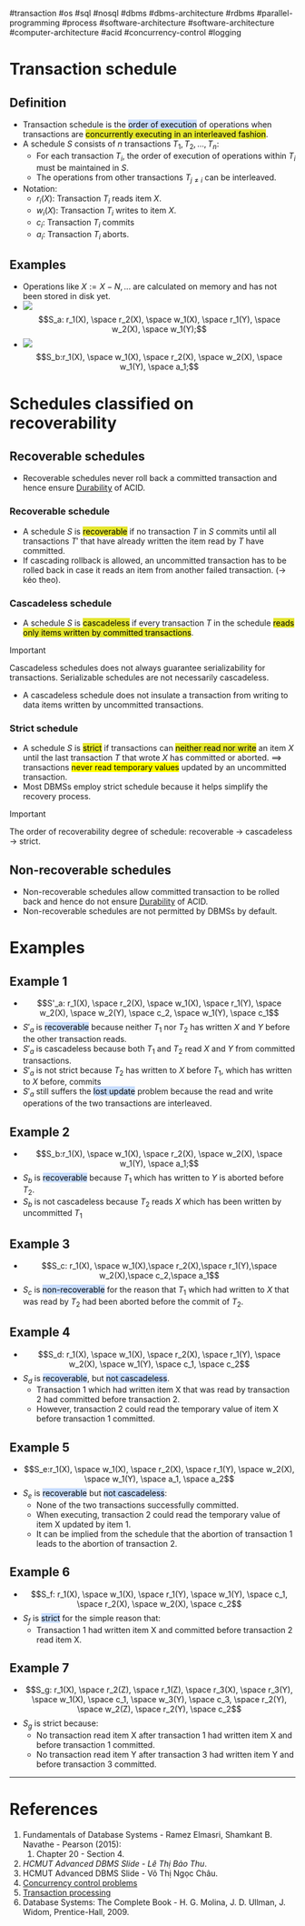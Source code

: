 #transaction #os #sql #nosql #dbms #dbms-architecture #rdbms #parallel-programming #process 
#software-architecture #software-architecture #computer-architecture  #acid #concurrency-control #logging 

# Transaction schedule
## Definition
- Transaction schedule is the <mark style="background: #ADCCFFA6;">order of execution</mark> of operations when transactions are <mark style="background: #e4e62d;">concurrently executing in an interleaved fashion</mark>. 
- A schedule $S$ consists of $n$ transactions $T_1,T_2,...,T_n$:
	- For each transaction $T_i$, the order of execution of operations within $T_i$ must be maintained in $S$.
	- The operations from other transactions $T_{j \neq i}$ can be interleaved.
- Notation:
	- $r_i(X)$: Transaction $T_i$ reads item $X$.
	- $w_i(X)$: Transaction $T_i$ writes to item $X$.
	- $c_i$: Transaction $T_i$ commits
	- $a_i$: Transaction $T_i$ aborts.
## Examples
- Operations like $X := X-N,...$  are calculated on memory and has not been stored in disk yet.
- ![](Pasted%20image%2020241209092301.png) $$S_a: r_1(X), \space r_2(X), \space w_1(X), \space r_1(Y), \space w_2(X), \space w_1(Y);$$
- ![](Pasted%20image%2020241209092529.png) $$S_b:r_1(X), \space w_1(X), \space r_2(X), \space w_2(X), \space w_1(Y), \space a_1;$$
# Schedules classified on recoverability
## Recoverable schedules
- Recoverable schedules never roll back a committed transaction and hence ensure [Durability](Transaction%20processing.md#Durability) of ACID.
### Recoverable schedule
- A schedule $S$ is <mark style="background: #e4e62d;">recoverable</mark> if no transaction $T$ in $S$ commits until all transactions $T'$ that have already written the item read by $T$ have committed.
- If cascading rollback is allowed, an uncommitted transaction has to be rolled back in case it reads an item from another failed transaction. ($\rightarrow$ kéo theo). 
### Cascadeless schedule
- A schedule $S$ is <mark style="background: #e4e62d;">cascadeless</mark> if every transaction $T$ in the schedule <mark style="background: #e4e62d;">reads only items written by committed transactions</mark>.
>[!Important]
>Cascadeless schedules does not always guarantee serializability for transactions. Serializable schedules are not necessarily cascadeless.

- A cascadeless schedule does not insulate a transaction from writing to data items written by uncommitted transactions.
### Strict schedule
- A schedule $S$ is <mark style="background: #e4e62d;">strict</mark> if transactions can <mark style="background: #e4e62d;">neither read nor write</mark> an item $X$ until the last transaction $T$ that wrote $X$ has committed or aborted. $\implies$ transactions <mark class="hltr-yellow">never read temporary values</mark> updated by an uncommitted transaction.
- Most DBMSs employ strict schedule because it helps simplify the recovery process.

>[!Important]
>The order of recoverability degree of schedule: recoverable $\to$ cascadeless $\to$ strict.


## Non-recoverable schedules
- Non-recoverable schedules allow committed transaction to be rolled back and hence do not ensure [Durability](Transaction%20processing.md#Durability) of ACID.
- Non-recoverable schedules are not permitted by DBMSs by default.
# Examples
## Example 1
- $$S'_a: r_1(X), \space r_2(X), \space w_1(X), \space r_1(Y), \space w_2(X), \space w_2(Y), \space c_2, \space w_1(Y), \space c_1$$
- $S'_a$ is <mark style="background: #ADCCFFA6;">recoverable</mark> because neither $T_1$ nor $T_2$ has written $X$ and $Y$ before the other transaction reads.
- $S'_a$ is cascadeless because both $T_1$  and  $T_2$ read $X$ and $Y$ from committed transactions.
- $S'_a$ is not strict because $T_2$ has written to $X$ before $T_1$, which has written to $X$ before, commits
- $S'_a$ still suffers the <mark style="background: #ADCCFFA6;">lost update</mark> problem because the read and write operations of the two transactions are interleaved.
## Example 2
- $$S_b:r_1(X), \space w_1(X), \space r_2(X), \space w_2(X), \space w_1(Y), \space a_1;$$
- $S_b$ is <mark style="background: #ADCCFFA6;">recoverable</mark> because $T_1$ which has written to $Y$ is aborted before $T_2$.
- $S_b$ is not cascadeless because $T_2$ reads $X$ which has been written by uncommitted $T_1$
## Example 3
- $$S_c: r_1(X), \space w_1(X),\space r_2(X),\space r_1(Y),\space w_2(X),\space c_2,\space a_1$$
- $S_c$ is <mark style="background: #ADCCFFA6;">non-recoverable</mark> for the reason that $T_1$ which had written to $X$ that was read by $T_2$ had been aborted before the commit of $T_2$.
## Example 4
- $$S_d: r_1(X),  \space w_1(X), \space r_2(X), \space r_1(Y), \space w_2(X), \space w_1(Y), \space c_1, \space c_2$$
- $S_d$ is <mark style="background: #ADCCFFA6;">recoverable</mark>, but <mark style="background: #ADCCFFA6;">not cascadeless</mark>.
	- Transaction 1 which had written item X that was read by transaction 2 had committed before transaction 2.
	- However, transaction 2 could read the temporary value of item X before transaction 1  committed.
## Example 5
- $$S_e:r_1(X), \space w_1(X), \space r_2(X), \space r_1(Y), \space w_2(X), \space w_1(Y), \space a_1, \space a_2$$
- $S_e$ is <mark style="background: #ADCCFFA6;">recoverable</mark> but <mark style="background: #ADCCFFA6;">not cascadeless</mark>:
	- None of the two transactions successfully committed.
	- When executing, transaction 2 could read the temporary value of item X updated by item 1. 
	- It can be implied from the schedule that the abortion of transaction 1 leads to the abortion of transaction 2.
## Example 6
- $$S_f: r_1(X), \space w_1(X), \space r_1(Y), \space w_1(Y), \space c_1, \space r_2(X), \space w_2(X), \space c_2$$
- $S_f$ is <mark style="background: #ADCCFFA6;">strict</mark> for the simple reason that:
	- Transaction 1 had written item X and committed before transaction 2 read item X.
## Example 7
- $$S_g: r_1(X), \space r_2(Z), \space r_1(Z), \space r_3(X), \space r_3(Y), \space w_1(X), \space c_1, \space w_3(Y), \space c_3, \space r_2(Y), \space w_2(Z), \space r_2(Y), \space c_2$$
- $S_g$ is strict because:
	- No transaction read item X after transaction 1 had written item X and before transaction 1 committed.
	- No transaction read item Y after transaction 3 had written item Y and before transaction 3 committed.

---
# References
1. Fundamentals of Database Systems - Ramez Elmasri, Shamkant B. Navathe - Pearson (2015):
	1. Chapter 20 - Section 4.
2. *HCMUT Advanced DBMS Slide - Lê Thị Bảo Thu*.
3. HCMUT Advanced DBMS Slide - Võ Thị Ngọc Châu.
4. [Concurrency control problems](Concurrency%20control%20problems.md)
5. [Transaction processing](Transaction%20processing.md)
7. Database Systems: The Complete Book - H. G. Molina, J. D. Ullman, J. Widom, Prentice-Hall, 2009.